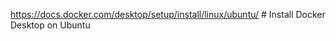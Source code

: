 https://docs.docker.com/desktop/setup/install/linux/ubuntu/             # Install Docker Desktop on Ubuntu
